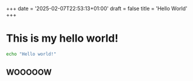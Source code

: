 +++
date = '2025-02-07T22:53:13+01:00'
draft = false
title = 'Hello World'
+++

# This is my hello world!

```bash
echo "Hello world!"
```
## WOOOOOW
